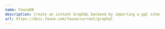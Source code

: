 ```yaml
---
name: FaunaDB
description: Create an instant GraphQL backend by importing a gql schema. The database will create relations and indexes for you, so you'll be ready to query in seconds, without writing any database code. Serverless pricing, free to get started.
url: https://docs.fauna.com/fauna/current/graphql
---
```



